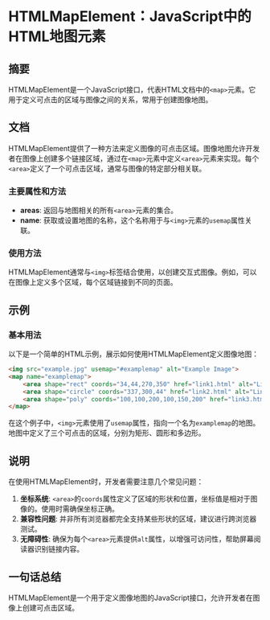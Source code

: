 <!--
Meta Description: # HTMLMapElement：JavaScript中的HTML地图元素 ## 摘要 HTMLMapElement是一个JavaScript接口，代表HTML文档中的`<map>`元素。它用于定义可点击的区域与图像之间的关系，常用于创建图像地图。 ## 文档 HTMLMapElement提供了一种...
Meta Keywords: area, alt, map, img, html
-->

# HTMLMapElement：JavaScript中的HTML地图元素

## 摘要
HTMLMapElement是一个JavaScript接口，代表HTML文档中的`<map>`元素。它用于定义可点击的区域与图像之间的关系，常用于创建图像地图。

## 文档
HTMLMapElement提供了一种方法来定义图像的可点击区域。图像地图允许开发者在图像上创建多个链接区域，通过在`<map>`元素中定义`<area>`元素来实现。每个`<area>`定义了一个可点击区域，通常与图像的特定部分相关联。

### 主要属性和方法
- **areas**: 返回与地图相关的所有`<area>`元素的集合。
- **name**: 获取或设置地图的名称，这个名称用于与`<img>`元素的`usemap`属性关联。

### 使用方法
HTMLMapElement通常与`<img>`标签结合使用，以创建交互式图像。例如，可以在图像上定义多个区域，每个区域链接到不同的页面。

## 示例
### 基本用法
以下是一个简单的HTML示例，展示如何使用HTMLMapElement定义图像地图：

```html
<img src="example.jpg" usemap="#examplemap" alt="Example Image">
<map name="examplemap">
    <area shape="rect" coords="34,44,270,350" href="link1.html" alt="Link 1">
    <area shape="circle" coords="337,300,44" href="link2.html" alt="Link 2">
    <area shape="poly" coords="100,100,200,100,150,200" href="link3.html" alt="Link 3">
</map>
```

在这个例子中，`<img>`元素使用了`usemap`属性，指向一个名为`examplemap`的地图。地图中定义了三个可点击的区域，分别为矩形、圆形和多边形。

## 说明
在使用HTMLMapElement时，开发者需要注意几个常见问题：

1. **坐标系统**: `<area>`的`coords`属性定义了区域的形状和位置，坐标值是相对于图像的。使用时需确保坐标正确。
2. **兼容性问题**: 并非所有浏览器都完全支持某些形状的区域，建议进行跨浏览器测试。
3. **无障碍性**: 确保为每个`<area>`元素提供`alt`属性，以增强可访问性，帮助屏幕阅读器识别链接内容。

## 一句话总结
HTMLMapElement是一个用于定义图像地图的JavaScript接口，允许开发者在图像上创建可点击区域。